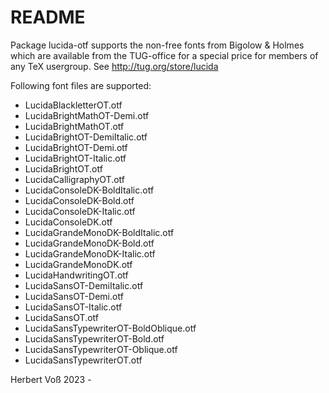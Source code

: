 # README #
Package lucida-otf supports the non-free fonts from
Bigolow & Holmes which are available from the TUG-office
for a special price for members of any TeX usergroup.
See http://tug.org/store/lucida

Following font files are supported:

- LucidaBlackletterOT.otf
- LucidaBrightMathOT-Demi.otf
- LucidaBrightMathOT.otf
- LucidaBrightOT-DemiItalic.otf
- LucidaBrightOT-Demi.otf
- LucidaBrightOT-Italic.otf
- LucidaBrightOT.otf
- LucidaCalligraphyOT.otf
- LucidaConsoleDK-BoldItalic.otf
- LucidaConsoleDK-Bold.otf
- LucidaConsoleDK-Italic.otf
- LucidaConsoleDK.otf
- LucidaGrandeMonoDK-BoldItalic.otf
- LucidaGrandeMonoDK-Bold.otf
- LucidaGrandeMonoDK-Italic.otf
- LucidaGrandeMonoDK.otf
- LucidaHandwritingOT.otf
- LucidaSansOT-DemiItalic.otf
- LucidaSansOT-Demi.otf
- LucidaSansOT-Italic.otf
- LucidaSansOT.otf
- LucidaSansTypewriterOT-BoldOblique.otf
- LucidaSansTypewriterOT-Bold.otf
- LucidaSansTypewriterOT-Oblique.otf
- LucidaSansTypewriterOT.otf

Herbert Voß 2023 -
